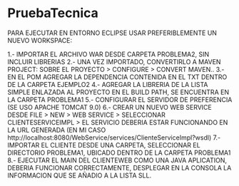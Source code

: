 # PruebaTecnica
PARA EJECUTAR EN ENTORNO ECLIPSE USAR PREFERIBLEMENTE UN NUEVO WORKSPACE:

1.- IMPORTAR EL ARCHIVO WAR DESDE CARPETA PROBLEMA2, SIN INCLUIR LIBRERIAS
2.- UNA VEZ IMPORTADO, CONVERTIRLO A MAVEN PROJECT: SOBRE EL PROYECTO > CONFIGURE > CONVERT MAVEN..
3.- EN EL POM AGREGAR LA DEPENDENCIA CONTENIDA EN EL TXT DENTRO DE LA CARPETA EJEMPLO2
4.- AGREGAR LA LIBRERIA DE LA LISTA SIMPLE ENLAZADA AL PROYECTO EN EL BUILD PATH, SE ENCUENTRA EN LA CARPETA PROBLEMA1
5.- CONFIGURAR EL SERVIDOR DE PREFERENCIA (SE USO APACHE TOMCAT 9.0)
6.- CREAR UN NUEVO WEB SERVICE DESDE FILE > NEW > WEB SERVICE > SELECCIONAR CLIENTESERVICEIMPL > EL SERVICIO DEBERIA ESTAR FUNCIONANDO
EN LA URL GENERADA (EN MI CASO http://localhost:8080/WebService/services/ClienteServiceImpl?wsdl)
7.- IMPORTAR EL CLIENTE DESDE UNA CARPETA, SELECCIONAR EL DIRECTORIO PROBLEMA1, UBICADO DENTRO DE LA CARPETA PROBLEMA1
8.- EJECUTAR EL MAIN DEL CLIENTEWEB COMO UNA JAVA APLICATION, DEBERIA FUNCIONAR CORRECTAMENTE, DESPLEGAR EN LA CONSOLA 
LA INFORMACION QUE SE AÑADIO A LA LISTA SLL.
